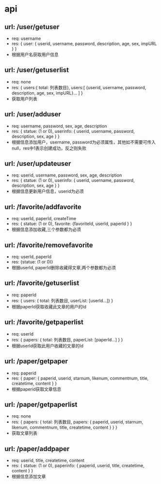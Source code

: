 #  api

## url: /user/getuser

- req: username
- res: { user:  { userid, username, password, description, age, sex, impURL } }
- 根据用户名获取用户信息

## url: /user/getuserlist

- req: none
- res: { users:{ total: 列表数目},  users:[ {userid, username, password, description, age, sex, impURL}... ] }
- 获取用户列表

## url: /user/adduser

- req: username, password, sex, age, description
- res: { statue: (1 or 0), userinfo: { userid, username, password, description, sex, age } }
- 根据信息添加用户，username, password为必须属性，其他如不需要可传入null，res中1表示创建成功，反之则失败

## url: /user/updateuser

- req: userid, username, password, sex, age, description
- res: { statue: (1 or 0), userinfo: { userid, username, password, description, sex, age } }
- 根据信息更新用户信息，userid为必须

## url: /favorite/addfavorite

- req: userId, paperId, createTime
- res: { statue: (1 or 0), favorite: {favoriteId, userId, paperId } }
- 根据信息添加收藏,三个参数都为必须

## url: /favorite/removefavorite

- req: userId, paperId
- res: {statue: (1 or 0)}
- 根据userId, paperId删除收藏得文章,两个参数都为必须

## url: /favorite/getuserlist

- req: paperId
- res: { users: { total: 列表数目, userList: [userId...]} }
- 根据paperId获取收藏此文章的用户的Id

## url: /favorite/getpaperlist

- req: userId
- res: { papers: { total: 列表数目, paperList: [paperId...] } }
- 根据userId获取此用户收藏的文章的Id

## url: /paper/getpaper

- req: paperid
- res: { paper: { paperid, userid, starnum, likenum, commentnum, title, createtime, content } }
- 根据paperid获取文章信息

## url: /paper/getpaperlist

- req: none
- res: { papers: { total: 列表数目, papers: { paperid, userid, starnum, likenum, commentnum, title, createtime, content } } }
- 获取文章列表

## url: /paper/addpaper

- req: userid, title, createtime, content
- res: { statue: (1 or 0), paperinfo: { paperid, userid, title, createtime, content } }
- 根据信息添加文章